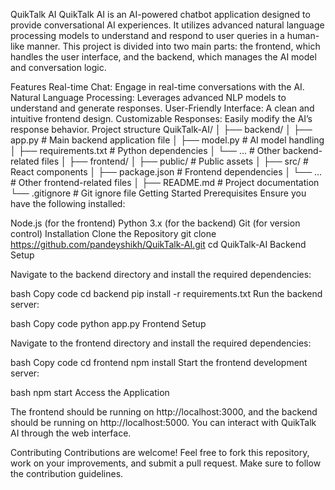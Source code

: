 QuikTalk AI
QuikTalk AI is an AI-powered chatbot application designed to provide conversational AI experiences. It utilizes advanced natural language processing models to understand and respond to user queries in a human-like manner. This project is divided into two main parts: the frontend, which handles the user interface, and the backend, which manages the AI model and conversation logic.

Features
Real-time Chat: Engage in real-time conversations with the AI.
Natural Language Processing: Leverages advanced NLP models to understand and generate responses.
User-Friendly Interface: A clean and intuitive frontend design.
Customizable Responses: Easily modify the AI’s response behavior.
Project structure
QuikTalk-AI/
│
├── backend/
│   ├── app.py                 # Main backend application file
│   ├── model.py               # AI model handling
│   ├── requirements.txt       # Python dependencies
│   └── ...                    # Other backend-related files
│
├── frontend/
│   ├── public/                # Public assets
│   ├── src/                   # React components
│   ├── package.json           # Frontend dependencies
│   └── ...                    # Other frontend-related files
│
├── README.md                  # Project documentation
└── .gitignore                 # Git ignore file
Getting Started
Prerequisites
Ensure you have the following installed:

Node.js (for the frontend)
Python 3.x (for the backend)
Git (for version control)
Installation
Clone the Repository
git clone https://github.com/pandeyshikh/QuikTalk-AI.git
cd QuikTalk-AI
Backend Setup

Navigate to the backend directory and install the required dependencies:

bash
Copy code
cd backend
pip install -r requirements.txt
Run the backend server:

bash
Copy code
python app.py
Frontend Setup

Navigate to the frontend directory and install the required dependencies:

bash
Copy code
cd frontend
npm install
Start the frontend development server:

bash
npm start
Access the Application

The frontend should be running on http://localhost:3000, and the backend should be running on http://localhost:5000. You can interact with QuikTalk AI through the web interface.

Contributing
Contributions are welcome! Feel free to fork this repository, work on your improvements, and submit a pull request. Make sure to follow the contribution guidelines.
